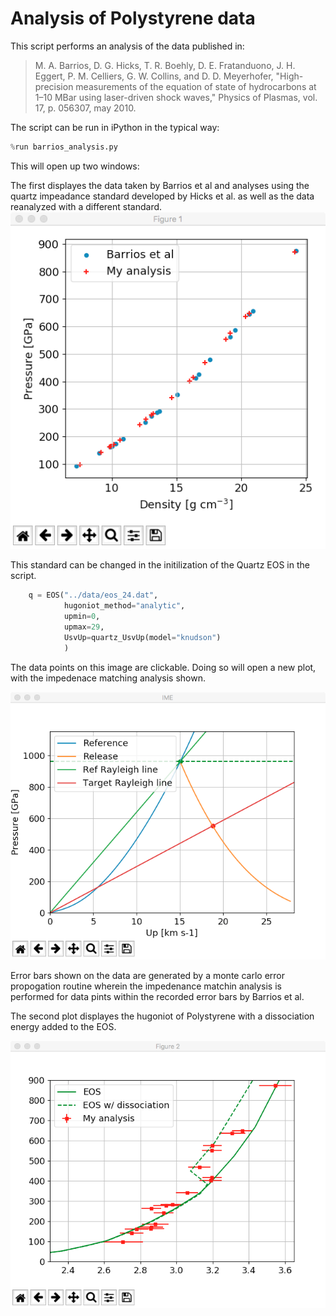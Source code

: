# Analysis of Polystyrene data


This script performs an analysis of the data published in:

>M. A. Barrios, D. G. Hicks, T. R. Boehly, D. E. Fratanduono, J. H. Eggert, P. M. Celliers, G. W. Collins, and D. D. Meyerhofer, "High-precision measurements of the equation of state of hydrocarbons at 1–10 MBar using laser-driven shock waves," Physics of Plasmas, vol. 17, p. 056307, may 2010.

The script can be run in iPython in the typical way:

~~~python
%run barrios_analysis.py
~~~

This will open up two windows:


The first displayes the data taken by Barrios et al and analyses using the quartz impeadance standard developed by Hicks et al. as well as the data reanalyzed with a different standard. 
![](../media/barrios_analysis.png)

This standard can be changed in the initilization of the Quartz EOS in the script. 

~~~python
    q = EOS("../data/eos_24.dat", 
            hugoniot_method="analytic",
            upmin=0,
            upmax=29,
            UsvUp=quartz_UsvUp(model="knudson")
            )
~~~

The data points on this image are clickable. Doing so will open a new plot, with the impedenace matching analysis shown. 

![](../media/release.png)

Error bars shown on the data are generated by a monte carlo error propogation routine wherein the impedenance matchin analysis is performed for data pints within the recorded error bars by Barrios et al.


The second plot displayes the hugoniot of Polystyrene with a dissociation energy added to the EOS.


![](../media/hugoniot_w_dissociation.png)



